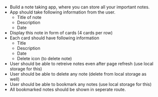- Build a note taking app, where you can store all your important notes.
- App should take following information from the user.
    - Title of note
    - Description
    - Date
- Display this note in form of cards (4 cards per row)
- Each card should have following information
    - Title
    - Description
    - Date
    - Delete icon (to delete note)
- User should be able to retreive notes even after page refresh (use local storage for this)
- User should be able to delete any note (delete from local storage as well)
- User should be able to bookmark any notes (use local storage for this)
- All bookmarked notes should be shown in seperate route.